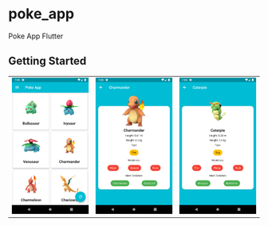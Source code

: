 # poke_app

Poke App Flutter

## Getting Started

<table style={border:"none"}><tr><td><img src="https://github.com/TeaHee/Component-and-UI-Flutter/blob/master/poke_app/screenshots/poke_app_screenshot1.png" alt="Landing Page(Vertical Tabs and Background)"/></td><td><img src="https://github.com/TeaHee/Component-and-UI-Flutter/blob/master/poke_app/screenshots/poke_app_screenshot2.png" alt="Landing Page(Transition, Card, Material Shape)"/></td><td><img src="https://github.com/TeaHee/Component-and-UI-Flutter/blob/master/poke_app/screenshots/poke_app_screenshot3.png" alt="Landing Page(Transition, Card, Material Shape)"/></td></tr></table>